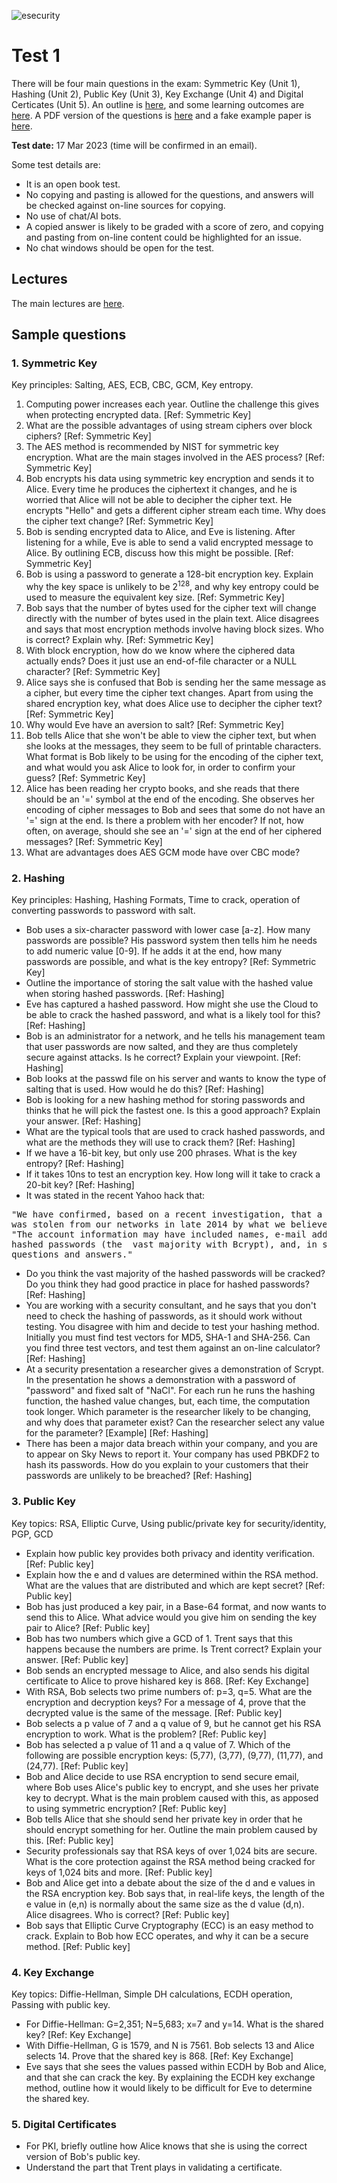 ![esecurity](https://raw.githubusercontent.com/billbuchanan/esecurity/master/z_associated/esecurity_graphics.jpg)

# Test 1
There will be four main questions in the exam: Symmetric Key (Unit 1), Hashing (Unit 2), Public Key (Unit 3), Key Exchange (Unit 4) and Digital Certicates (Unit 5). An outline is [here](https://www.youtube.com/watch?v=Oj3T2UO1WDw&feature=emb_title), and some learning outcomes are [here](https://github.com/billbuchanan/appliedcrypto/blob/master/z_assessments/test01/learning_outcomes.md). A PDF version of the questions is [here](https://github.com/billbuchanan/appliedcrypto/blob/master/z_assessments/test01/2021_fake_exam_questions.pdf) and a fake example paper is [here](https://github.com/billbuchanan/appliedcrypto/blob/master/z_assessments/test01/fake_exam_paper.md).

**Test date:** 17 Mar 2023 (time will be confirmed in an email).

Some test details are:

* It is an open book test. 
* No copying and pasting is allowed for the questions, and answers will be checked against on-line sources for copying. 
* No use of chat/AI bots.
* A copied answer is likely to be graded with a score of zero, and copying and pasting from on-line content could be highlighted for an issue.
* No chat windows should be open for the test.

## Lectures
The main lectures are [here](https://youtube.com/playlist?list=PLqhpVxkBo1dMOOH0R7t0SKftJF20hwzaE).

## Sample questions

### 1. Symmetric Key
Key principles: Salting, AES, ECB, CBC, GCM, Key entropy.

1. Computing power increases each year. Outline the challenge this gives when protecting encrypted data. [Ref: Symmetric Key]
2. What are the possible advantages of using stream ciphers over block ciphers? [Ref: Symmetric Key]
3. The AES method is recommended by NIST for symmetric key encryption. What are the main stages involved in the AES process? [Ref: Symmetric Key]
4. Bob encrypts his data using symmetric key encryption and sends it to Alice. Every time he produces the ciphertext it changes, and he is worried that Alice will not be able to decipher the cipher text. He encrypts "Hello" and gets a different cipher stream each time. Why does the cipher text change? [Ref: Symmetric Key]
5. Bob is sending encrypted data to Alice, and Eve is listening. After listening for a while, Eve is able to send a valid encrypted message to Alice. By outlining ECB, discuss how this might be possible. [Ref: Symmetric Key]
6. Bob is using a password to generate a 128-bit encryption key. Explain why the key space is unlikely to be 2<sup>128</sup>, and why key entropy could be used to measure the equivalent key size. [Ref: Symmetric Key]
7. Bob says that the number of bytes used for the cipher text will change directly with the number of bytes used in the plain text. Alice disagrees and says that most encryption methods involve having block sizes. Who is correct? Explain why. [Ref: Symmetric Key]
8. With block encryption, how do we know where the ciphered data actually ends? Does it just use an end-of-file character or a NULL character? [Ref: Symmetric Key]
9. Alice says she is confused that Bob is sending her the same message as a cipher, but every time the cipher text changes. Apart from using the shared encryption key, what does Alice use to decipher the cipher text? [Ref: Symmetric Key]
10. Why would Eve have an aversion to salt? [Ref: Symmetric Key]
11. Bob tells Alice that she won't be able to view the cipher text, but when she looks at the messages, they seem to be full of printable characters. What format is Bob likely to be using for the encoding of the cipher text, and what would you ask Alice to look for, in order to confirm your guess? [Ref: Symmetric Key]
12. Alice has been reading her crypto books, and she reads that there should be an '=' symbol at the end of the encoding. She observes her encoding of cipher messages to Bob and sees that some do not have an '=' sign at the end. Is there a problem with her encoder? If not, how often, on average, should she see an '=' sign at the end of her ciphered messages? [Ref: Symmetric Key]
13. What are advantages does AES GCM mode have over CBC mode?


### 2. Hashing
Key principles: Hashing, Hashing Formats, Time to crack, operation of converting passwords to password with salt.

* Bob uses a six-character password with lower case [a-z]. How many passwords are possible? His password system then tells him he needs to add numeric value [0-9]. If he adds it at the end, how many passwords are possible, and what is the key entropy? [Ref: Symmetric Key]
* Outline the importance of storing the salt value with the hashed value when storing hashed passwords. [Ref: Hashing]
* Eve has captured a hashed password. How might she use the Cloud to be able to crack the hashed password, and what is a likely tool for this? [Ref: Hashing]
* Bob is an administrator for a network, and he tells his management team that user passwords are now salted, and they are thus completely secure against attacks. Is he correct? Explain your viewpoint. [Ref: Hashing]
* Bob looks at the passwd file on his server and wants to know the type of salting that is used. How would he do this? [Ref: Hashing]
* Bob is looking for a new hashing method for storing passwords and thinks that he will pick the fastest one. Is this a good approach? Explain your answer. [Ref: Hashing]
* What are the typical tools that are used to crack hashed passwords, and what are the methods they will use to crack them? [Ref: Hashing]
* If we have a 16-bit key, but only use 200 phrases. What is the key entropy? [Ref: Hashing]
* If it takes 10ns to test an encryption key. How long will it take to crack a 20-bit key? [Ref: Hashing]
* It was stated in the recent Yahoo hack that:
<pre>
"We have confirmed, based on a recent investigation, that a copy of certain user account information 
was stolen from our networks in late 2014 by what we believe is a state-sponsored actor," Lord wrote. 
"The account information may have included names, e-mail addresses, telephone numbers, dates of birth, 
hashed passwords (the  vast majority with Bcrypt), and, in some cases, encrypted or unencrypted security 
questions and answers."
</pre>
* Do you think the vast majority of the hashed passwords will be cracked? Do you think they had good practice in place for hashed passwords? [Ref: Hashing]
* You are working with a security consultant, and he says that you don't need to check the hashing of passwords, as it should work without testing. You disagree with him and decide to test your hashing method. Initially you must find test vectors for MD5, SHA-1 and SHA-256. Can you find three test vectors, and test them against an on-line calculator? [Ref: Hashing]
* At a security presentation a researcher gives a demonstration of Scrypt. In the presentation he shows a demonstration with a password of "password" and fixed salt of "NaCl". For each run he runs the hashing function, the hashed value changes, but, each time, the computation took longer. Which parameter is the researcher likely to be changing, and why does that parameter exist? Can the researcher select any value for the parameter? [Example] [Ref: Hashing]
* There has been a major data breach within your company, and you are to appear on Sky News to report it. Your company has used PBKDF2 to hash its passwords. How do you explain to your customers that their passwords are unlikely to be breached? [Ref: Hashing]


### 3. Public Key
Key topics: RSA, Elliptic Curve, Using public/private key for security/identity, PGP, GCD

* Explain how public key provides both privacy and identity verification. [Ref: Public key]
* Explain how the e and d values are determined within the RSA method. What are the values that are distributed and which are kept secret? [Ref: Public key]
* Bob has just produced a key pair, in a Base-64 format, and now wants to send this to Alice. What advice would you give him on sending the key pair to Alice? [Ref: Public key]
* Bob has two numbers which give a GCD of 1. Trent says that this happens because the numbers are prime. Is Trent correct? Explain your answer. [Ref: Public key]
* Bob sends an encrypted message to Alice, and also sends his digital certificate to Alice to prove hishared key is 868. [Ref: Key Exchange]
* With RSA, Bob selects two prime numbers of: p=3, q=5. What are the encryption and decryption keys? For a message of 4, prove that the decrypted value is the same of the message. [Ref: Public key]
* Bob selects a p value of 7 and a q value of 9, but he cannot get his RSA encryption to work. What is the problem? [Ref: Public key]
* Bob has selected a p value of 11 and a q value of 7. Which of the following are possible encryption keys: (5,77), (3,77), (9,77), (11,77), and (24,77). [Ref: Public key]
* Bob and Alice decide to use RSA encryption to send secure email, where Bob uses Alice's public key to encrypt, and she uses her private key to decrypt. What is the main problem caused with this, as apposed to using symmetric encryption? [Ref: Public key]
* Bob tells Alice that she should send her private key in order that he should encrypt something for her. Outline the main problem caused by this. [Ref: Public key]
* Security professionals say that RSA keys of over 1,024 bits are secure. What is the core protection against the RSA method being cracked for keys of 1,024 bits and more. [Ref: Public key]
* Bob and Alice get into a debate about the size of the d and e values in the RSA encryption key. Bob says that, in real-life keys, the length of the e value in (e,n) is normally about the same size as the d value (d,n). Alice disagrees. Who is correct? [Ref: Public key]
* Bob says that Elliptic Curve Cryptography (ECC) is an easy method to crack. Explain to Bob how ECC operates, and why it can be a secure method. [Ref: Public key]


### 4. Key Exchange
Key topics: Diffie-Hellman, Simple DH calculations, ECDH operation, Passing with public key.

* For Diffie-Hellman: G=2,351; N=5,683; x=7 and y=14. What is the shared key? [Ref: Key Exchange]
* With Diffie-Hellman, G is 1579, and N is 7561. Bob selects 13 and Alice selects 14. Prove that the shared key is 868. [Ref: Key Exchange]
* Eve says that she sees the values passed within ECDH by Bob and Alice, and that she can crack the key. By explaining the ECDH key exchange method, outline how it would likely to be difficult for Eve to determine the shared key.

### 5. Digital Certificates
* For PKI, briefly outline how Alice knows that she is using the correct version of Bob's public key.
* Understand the part that Trent plays in validating a certificate.


